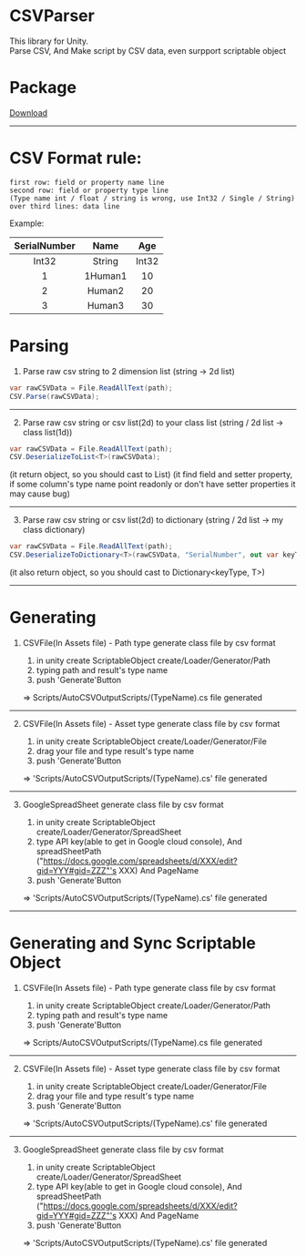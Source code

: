 CSVParser
==================================================
This library for Unity.  
Parse CSV, And Make script by CSV data, even surpport scriptable object 

Package
==================================================

[Download](https://drive.google.com/file/d/1WAdqEXo2yCsxft-soXeJg5v-Z4o9AnlM/view?usp=sharing)

--------------------------------------------------

CSV Format rule:  
==================================================
    first row: field or property name line  
    second row: field or property type line  
    (Type name int / float / string is wrong, use Int32 / Single / String) 
    over third lines: data line

Example:

|SerialNumber|Name|Age|
|:-:|:------:|:--:|
|Int32|String|Int32|
|1|1Human1|10|
|2|Human2|20|
|3|Human3|30|

Parsing
==================================================

1. Parse raw csv string to 2 dimension list (string &rarr; 2d list)  

```cs
var rawCSVData = File.ReadAllText(path);
CSV.Parse(rawCSVData);
```
--------------------------------------------------
2. Parse raw csv string or csv list(2d) to your class list (string / 2d list &rarr; class list(1d))  

```cs
var rawCSVData = File.ReadAllText(path);
CSV.DeserializeToList<T>(rawCSVData);
```

(it return object, so you should cast to List<T>)
(it find field and setter property, 
if some column's type name point readonly or don't have setter properties it may cause bug)

--------------------------------------------------
3. Parse raw csv string or csv list(2d) to dictionary
(string / 2d list &rarr; my class dictionary)

```cs
var rawCSVData = File.ReadAllText(path);
CSV.DeserializeToDictionary<T>(rawCSVData, "SerialNumber", out var keyType);
```

(it also return object, so you should cast to Dictionary<keyType, T>)

--------------------------------------------------
Generating
==================================================
1. CSVFile(In Assets file) - Path type
generate class file by csv format

    1) in unity create ScriptableObject
        create/Loader/Generator/Path
    2) typing path and result's type name
    3) push 'Generate'Button

    $\Rightarrow$ Scripts/AutoCSVOutputScripts/(TypeName).cs file generated
   
--------------------------------------------------
 2. CSVFile(In Assets file) - Asset type
 generate class file by csv format
 
     1) in unity create ScriptableObject
         create/Loader/Generator/File
     2) drag your file and type result's type name
     3) push 'Generate'Button
 
     $\Rightarrow$ 'Scripts/AutoCSVOutputScripts/(TypeName).cs' file generated
    
--------------------------------------------------
3. GoogleSpreadSheet
 generate class file by csv format
 
     1) in unity create ScriptableObject
         create/Loader/Generator/SpreadSheet
     2) type API key(able to get in Google cloud console),
        And spreadSheetPath ("https://docs.google.com/spreadsheets/d/XXX/edit?gid=YYY#gid=ZZZ"'s XXX)
        And PageName
     3) push 'Generate'Button
 
     $\Rightarrow$ 'Scripts/AutoCSVOutputScripts/(TypeName).cs' file generated
   
--------------------------------------------------
     
Generating and Sync Scriptable Object
==================================================

1. CSVFile(In Assets file) - Path type
generate class file by csv format

    1) in unity create ScriptableObject
        create/Loader/Generator/Path
    2) typing path and result's type name
    3) push 'Generate'Button

    $\Rightarrow$ Scripts/AutoCSVOutputScripts/(TypeName).cs file generated
    
--------------------------------------------------
 2. CSVFile(In Assets file) - Asset type
 generate class file by csv format
 
     1) in unity create ScriptableObject
         create/Loader/Generator/File
     2) drag your file and type result's type name
     3) push 'Generate'Button
 
     $\Rightarrow$ 'Scripts/AutoCSVOutputScripts/(TypeName).cs' file generated   

--------------------------------------------------
3. GoogleSpreadSheet
 generate class file by csv format
 
     1) in unity create ScriptableObject
         create/Loader/Generator/SpreadSheet
     2) type API key(able to get in Google cloud console),
        And spreadSheetPath ("https://docs.google.com/spreadsheets/d/XXX/edit?gid=YYY#gid=ZZZ"'s XXX)
        And PageName
     3) push 'Generate'Button
 
     $\Rightarrow$ 'Scripts/AutoCSVOutputScripts/(TypeName).cs' file generated   
     
